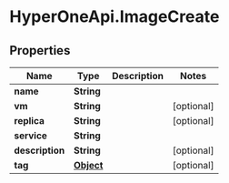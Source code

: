 # HyperOneApi.ImageCreate

## Properties
Name | Type | Description | Notes
------------ | ------------- | ------------- | -------------
**name** | **String** |  | 
**vm** | **String** |  | [optional] 
**replica** | **String** |  | [optional] 
**service** | **String** |  | 
**description** | **String** |  | [optional] 
**tag** | [**Object**](.md) |  | [optional] 


